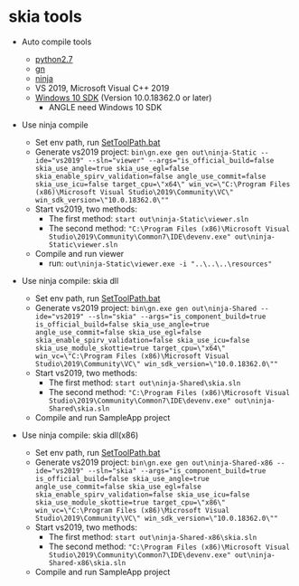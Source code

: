# skia tools

- Auto compile tools
	- [python2.7](python-2.7.15.amd64.msi)
	- [gn](gn.exe)
	- [ninja](ninja.exe)
	- VS 2019, Microsoft Visual C++ 2019
	- [Windows 10 SDK](https://developer.microsoft.com/en-us/windows/downloads/windows-10-sdk/) (Version 10.0.18362.0 or later)
		- ANGLE need Windows 10 SDK

- Use ninja compile
	- Set env path, run [SetToolPath.bat](SetToolPath.bat)
	- Generate vs2019 project: `bin\gn.exe gen out\ninja-Static --ide="vs2019" --sln="viewer" --args="is_official_build=false skia_use_angle=true skia_use_egl=false skia_enable_spirv_validation=false angle_use_commit=false skia_use_icu=false target_cpu=\"x64\" win_vc=\"C:\Program Files (x86)\Microsoft Visual Studio\2019\Community\VC\" win_sdk_version=\"10.0.18362.0\""`
	- Start vs2019, two methods: 
		- The first method: `start out\ninja-Static\viewer.sln`
		- The second method: `"C:\Program Files (x86)\Microsoft Visual Studio\2019\Community\Common7\IDE\devenv.exe" out\ninja-Static\viewer.sln`
	- Compile and run viewer 
        - run: `out\ninja-Static\viewer.exe -i "..\..\..\resources"`      

- Use ninja compile: skia dll
	- Set env path, run [SetToolPath.bat](SetToolPath.bat)
	- Generate vs2019 project: `bin\gn.exe gen out\ninja-Shared --ide="vs2019" --sln="skia" --args="is_component_build=true is_official_build=false skia_use_angle=true angle_use_commit=false skia_use_egl=false skia_enable_spirv_validation=false skia_use_icu=false skia_use_module_skottie=true target_cpu=\"x64\" win_vc=\"C:\Program Files (x86)\Microsoft Visual Studio\2019\Community\VC\" win_sdk_version=\"10.0.18362.0\""`
	- Start vs2019, two methods: 
		- The first method: `start out\ninja-Shared\skia.sln`
		- The second method: `"C:\Program Files (x86)\Microsoft Visual Studio\2019\Community\Common7\IDE\devenv.exe" out\ninja-Shared\skia.sln`
	- Compile and run SampleApp project  

- Use ninja compile: skia dll(x86)
	- Set env path, run [SetToolPath.bat](SetToolPath.bat)
	- Generate vs2019 project: `bin\gn.exe gen out\ninja-Shared-x86 --ide="vs2019" --sln="skia" --args="is_component_build=true is_official_build=false skia_use_angle=true angle_use_commit=false skia_use_egl=false skia_enable_spirv_validation=false skia_use_icu=false skia_use_module_skottie=true target_cpu=\"x86\" win_vc=\"C:\Program Files (x86)\Microsoft Visual Studio\2019\Community\VC\" win_sdk_version=\"10.0.18362.0\""`
	- Start vs2019, two methods: 
		- The first method: `start out\ninja-Shared-x86\skia.sln`
		- The second method: `"C:\Program Files (x86)\Microsoft Visual Studio\2019\Community\Common7\IDE\devenv.exe" out\ninja-Shared-x86\skia.sln`
	- Compile and run SampleApp project  	